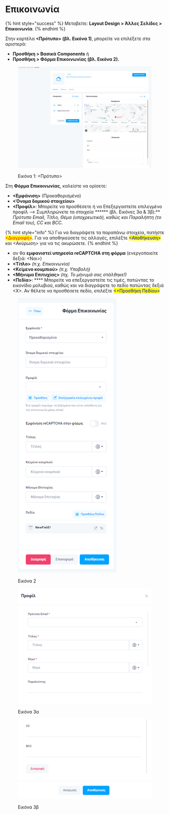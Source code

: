 # Επικοινωνία

{% hint style="success" %}
Μεταβείτε: **Layout Design > Άλλες Σελίδες > Επικοινωνία**.
{% endhint %}

Στην καρτέλα **<Πρότυπο> (βλ. Εικόνα 1)**, μπορείτε να επιλέξετε στα αριστερά: &#x20;

* **Προσθήκη > Βασικά Components** ή
* **Προσθήκη > Φόρμα Επικοινωνίας (βλ. Εικόνα 2).**&#x20;

<figure><img src="../../.gitbook/assets/ScreenHunter 162.png" alt=""><figcaption><p>Εικόνα 1: &#x3C;Πρότυπο></p></figcaption></figure>

Στη **Φόρμα Επικοινωνίας**, καλείστε να ορίσετε:

* **<Εμφάνιση>** (Προκαθορισμένο)
* **<Όνομα δομικού στοιχείου>**
* **<Προφίλ>**: Μπορείτε να προσθέσετε ή να Επεξεργαστείτε επιλεγμένο προφίλ --> Συμπληρώνετε τα _στοιχεία ****_** (βλ. Εικόνες 3α & 3β):** _Πρότυπο Email, Τίτλο, Θέμα (υποχρεωτικά), καθώς και Παραλήπτη (το Email του), CC και BCC._&#x20;

{% hint style="info" %}
Για να διαγράψετε τα παραπάνω στοιχεία, πατήστε <mark style="color:red;"><Διαγραφή></mark>. Για να αποθηκεύσετε τις αλλαγές, επιλέξτε <mark style="color:blue;"><Αποθήκευση></mark> και <Ακύρωση> για να τις ακυρώσετε.
{% endhint %}

* αν θα **εμφανιστεί υπηρεσία reCAPTCHA στη φόρμα** (ενεργοποιείτε δεξιά: <Ναι>)
* **<Τίτλο>** _(π.χ. Επικοινωνία)_
* **<Κείμενο κουμπιού>** _(π.χ. Υποβολή)_
* **<Μήνυμα Επιτυχίας>** _(πχ. Το μήνυμά σας στάλθηκε!)_
* **<Πεδία>**: **** Μπορείτε να επεξεργαστείτε τις τιμές, πατώντας το εικονίδιο μολυβιού, καθώς και να διαγράψετε το πεδίο πατώντας δεξιά <Χ>. Αν θέλετε να προσθέσετε πεδίο, επιλέξτε <mark style="color:blue;"><+Προσθήκη Πεδίου></mark>&#x20;

<figure><img src="../../.gitbook/assets/ScreenHunter 163.png" alt=""><figcaption><p>Εικόνα 2</p></figcaption></figure>

<div>

<figure><img src="../../.gitbook/assets/ScreenHunter 166.png" alt=""><figcaption><p>Εικόνα 3α</p></figcaption></figure>

 

<figure><img src="../../.gitbook/assets/ScreenHunter 167.png" alt=""><figcaption><p>Εικόνα 3β</p></figcaption></figure>

</div>
